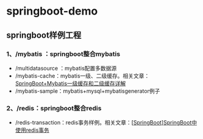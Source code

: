 # springboot-demo
## springboot样例工程
### 1、/mybatis ：springboot整合mybatis

- /multidatasource ：mybatis配置多数据源
- /mybatis-cache：mybatis一级、二级缓存。相关文章：[SpringBoot+Mybatis一级缓存和二级缓存详解](https://www.cnblogs.com/zhengxl5566/p/11868656.html)
- /mybatis-sample：mybatis+mysql+mybatisgenerator例子

### 2、/redis：springboot整合redis

- /redis-transaction：redis事务样例。相关文章：[[SpringBoot\]SpringBoot中使用redis事务](https://www.cnblogs.com/zhengxl5566/p/12028293.html)